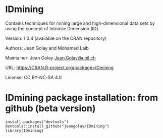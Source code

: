 # IDmining
Contains techniques for mining large and high-dimensional
data sets by using the concept of Intrinsic Dimension (ID).

Version: 1.0.4 (available on the CRAN repository)

Authors: Jean Golay and Mohamed Laib

Maintainer: Jean Golay Jean.Golay@unil.ch

URL: https://CRAN.R-project.org/package=IDmining

License: CC BY-NC-SA 4.0


# IDmining package installation: from github (beta version)
```{r}
install.packages("devtools")
devtools::install_github("jeangolay/IDmining")
library(IDmining)
```
